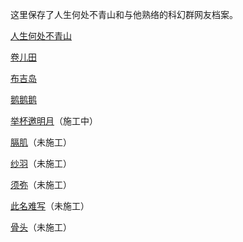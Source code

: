 这里保存了人生何处不青山和与他熟络的科幻群网友档案。

[人生何处不青山](LifeIsNotOutToGetYou.html)

[卷儿田](JuanErTian.html)

[布吉岛](BuJiDao.html)

[鹅鹅鹅](EEE.html)

[举杯邀明月](JuBeiYaoMingYue.html)（施工中）

[膈肌](GeJi.html)（未施工）

[纱羽](ShaYu.html)（未施工）

[须弥](XuMi.html)（未施工）

[此名难写](CiMingNanXie.html)（未施工）

[骨头](GuTou.html)（未施工）
